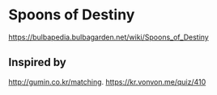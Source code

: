 # Spoons of Destiny

https://bulbapedia.bulbagarden.net/wiki/Spoons_of_Destiny

## Inspired by 
http://gumin.co.kr/matching. 
https://kr.vonvon.me/quiz/410
